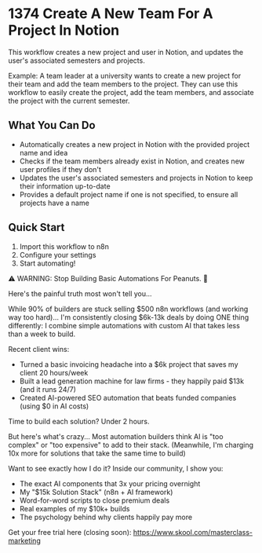 # 1374 Create A New Team For A Project In Notion

This workflow creates a new project and user in Notion, and updates the user's associated semesters and projects.

Example: A team leader at a university wants to create a new project for their team and add the team members to the project. They can use this workflow to easily create the project, add the team members, and associate the project with the current semester.

## What You Can Do
- Automatically creates a new project in Notion with the provided project name and idea
- Checks if the team members already exist in Notion, and creates new user profiles if they don't
- Updates the user's associated semesters and projects in Notion to keep their information up-to-date
- Provides a default project name if one is not specified, to ensure all projects have a name

## Quick Start
1. Import this workflow to n8n
2. Configure your settings
3. Start automating!

⚠️ WARNING: Stop Building Basic Automations For Peanuts. 🚫

Here's the painful truth most won't tell you...

While 90% of builders are stuck selling $500 n8n workflows (and working way too hard)...
I'm consistently closing $6k-13k deals by doing ONE thing differently:
I combine simple automations with custom AI that takes less than a week to build.

Recent client wins:
* Turned a basic invoicing headache into a $6k project that saves my client 20 hours/week
* Built a lead generation machine for law firms - they happily paid $13k (and it runs 24/7)
* Created AI-powered SEO automation that beats funded companies (using $0 in AI costs)

Time to build each solution? Under 2 hours.

But here's what's crazy...
Most automation builders think AI is "too complex" or "too expensive" to add to their stack.
(Meanwhile, I'm charging 10x more for solutions that take the same time to build)

Want to see exactly how I do it?
Inside our community, I show you:
* The exact AI components that 3x your pricing overnight
* My "$15k Solution Stack" (n8n + AI framework)
* Word-for-word scripts to close premium deals
* Real examples of my $10k+ builds
* The psychology behind why clients happily pay more

Get your free trial here (closing soon): https://www.skool.com/masterclass-marketing
